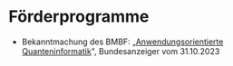 # Förderprogramme

* Bekanntmachung des BMBF: „[Anwendungsorientierte Quanteninformatik](https://www.bmbf.de/bmbf/shareddocs/bekanntmachungen/de/2023/10/2023-10-31-Quanteninformatik.html)", Bundesanzeiger vom 31.10.2023